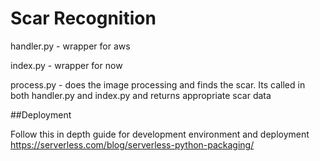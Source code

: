 # Scar Recognition

handler.py - wrapper for aws

index.py - wrapper for now

process.py - does the image processing and finds the scar. Its called in both handler.py and index.py and returns appropriate scar data

##Deployment

Follow this in depth guide for development environment and deployment https://serverless.com/blog/serverless-python-packaging/
